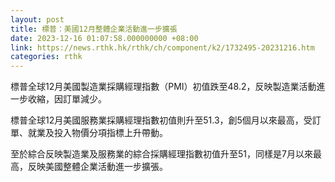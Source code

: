 ```yaml
---
layout: post
title: 標普：美國12月整體企業活動進一步擴張
date: 2023-12-16 01:07:58.000000000 +08:00
link: https://news.rthk.hk/rthk/ch/component/k2/1732495-20231216.htm
categories: rthk
---
```


標普全球12月美國製造業採購經理指數（PMI）初值跌至48.2，反映製造業活動進一步收縮，因訂單減少。

標普全球12月美國服務業採購經理指數初值則升至51.3，創5個月以來最高，受訂單、就業及投入物價分項指標上升帶動。

至於綜合反映製造業及服務業的綜合採購經理指數初值升至51，同樣是7月以來最高，反映美國整體企業活動進一步擴張。
